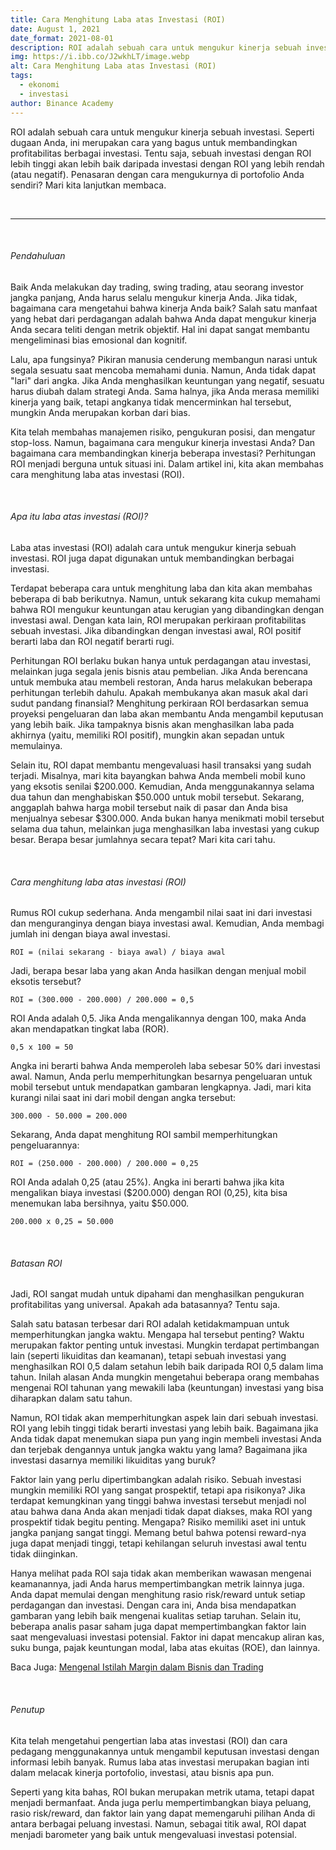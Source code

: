 ```yaml
---
title: Cara Menghitung Laba atas Investasi (ROI)
date: August 1, 2021
date_format: 2021-08-01
description: ROI adalah sebuah cara untuk mengukur kinerja sebuah investasi. Seperti dugaan Anda, ini merupakan cara yang bagus untuk membandingkan profitabilitas berbagai investasi.
img: https://i.ibb.co/J2wkhLT/image.webp
alt: Cara Menghitung Laba atas Investasi (ROI)
tags: 
  - ekonomi
  - investasi
author: Binance Academy
---
```


<div class="text-justify grid gap-4">
  <p>ROI adalah sebuah cara untuk mengukur kinerja sebuah investasi. Seperti dugaan Anda, ini merupakan cara yang bagus untuk membandingkan profitabilitas berbagai investasi. Tentu saja, sebuah investasi dengan ROI lebih tinggi akan lebih baik daripada investasi dengan ROI yang lebih rendah (atau negatif). Penasaran dengan cara mengukurnya di portofolio Anda sendiri? Mari kita lanjutkan membaca.</p>
</div>

<br>
<hr>
<br>

<div class="text-justify grid gap-4">
  <h6 class="ft-h text-primary font-bold">Pendahuluan</h6>
  <p>Baik Anda melakukan day trading, swing trading, atau seorang investor jangka panjang, Anda harus selalu mengukur kinerja Anda. Jika tidak, bagaimana cara mengetahui bahwa kinerja Anda baik? Salah satu manfaat yang hebat dari perdagangan adalah bahwa Anda dapat mengukur kinerja Anda secara teliti dengan metrik objektif. Hal ini dapat sangat membantu mengeliminasi bias emosional dan kognitif.</p>
  <p>Lalu, apa fungsinya? Pikiran manusia cenderung membangun narasi untuk segala sesuatu saat mencoba memahami dunia. Namun, Anda tidak dapat "lari" dari angka. Jika Anda menghasilkan keuntungan yang negatif, sesuatu harus diubah dalam strategi Anda. Sama halnya, jika Anda merasa memiliki kinerja yang baik, tetapi angkanya tidak mencerminkan hal tersebut, mungkin Anda merupakan korban dari bias.</p>
  <p>Kita telah membahas manajemen risiko, pengukuran posisi, dan mengatur stop-loss. Namun, bagaimana cara mengukur kinerja investasi Anda? Dan bagaimana cara membandingkan kinerja beberapa investasi? Perhitungan ROI menjadi berguna untuk situasi ini. Dalam artikel ini, kita akan membahas cara menghitung laba atas investasi (ROI).</p>
</div>

<br>

<div class="text-justify grid gap-4">
  <h6 class="ft-h text-primary font-bold">Apa itu laba atas investasi (ROI)?</h6>
  <p>Laba atas investasi (ROI) adalah cara untuk mengukur kinerja sebuah investasi. ROI juga dapat digunakan untuk membandingkan berbagai investasi.</p>
  <p>Terdapat beberapa cara untuk menghitung laba dan kita akan membahas beberapa di bab berikutnya. Namun, untuk sekarang kita cukup memahami bahwa ROI mengukur keuntungan atau kerugian yang dibandingkan dengan investasi awal. Dengan kata lain, ROI merupakan perkiraan profitabilitas sebuah investasi. Jika dibandingkan dengan investasi awal, ROI positif berarti laba dan ROI negatif berarti rugi.</p>
  <p>Perhitungan ROI berlaku bukan hanya untuk perdagangan atau investasi, melainkan juga segala jenis bisnis atau pembelian. Jika Anda berencana untuk membuka atau membeli restoran, Anda harus melakukan beberapa perhitungan terlebih dahulu. Apakah membukanya akan masuk akal dari sudut pandang finansial? Menghitung perkiraan ROI berdasarkan semua proyeksi pengeluaran dan laba akan membantu Anda mengambil keputusan yang lebih baik. Jika tampaknya bisnis akan menghasilkan laba pada akhirnya (yaitu, memiliki ROI positif), mungkin akan sepadan untuk memulainya.</p>
  <p>Selain itu, ROI dapat membantu mengevaluasi hasil transaksi yang sudah terjadi. Misalnya, mari kita bayangkan bahwa Anda membeli mobil kuno yang eksotis senilai $200.000. Kemudian, Anda menggunakannya selama dua tahun dan menghabiskan $50.000 untuk mobil tersebut. Sekarang, anggaplah bahwa harga mobil tersebut naik di pasar dan Anda bisa menjualnya sebesar $300.000. Anda bukan hanya menikmati mobil tersebut selama dua tahun, melainkan juga menghasilkan laba investasi yang cukup besar. Berapa besar jumlahnya secara tepat? Mari kita cari tahu.</p>
</div>

<br>

<div class="text-justify grid gap-4">
  <h6 class="ft-h text-primary font-bold">Cara menghitung laba atas investasi (ROI)</h6>
  <p>Rumus ROI cukup sederhana. Anda mengambil nilai saat ini dari investasi dan menguranginya dengan biaya investasi awal. Kemudian, Anda membagi jumlah ini dengan biaya awal investasi.</p>
  <pre><code>ROI = (nilai sekarang - biaya awal) / biaya awal</code></pre>
  <p>Jadi, berapa besar laba yang akan Anda hasilkan dengan menjual mobil eksotis tersebut?</p>
  <pre><code>ROI = (300.000 - 200.000) / 200.000 = 0,5</code></pre>
  <p>ROI Anda adalah 0,5. Jika Anda mengalikannya dengan 100, maka Anda akan mendapatkan tingkat laba (ROR).</p>
  <pre><code>0,5 x 100 = 50</code></pre>
  <p>Angka ini berarti bahwa Anda memperoleh laba sebesar 50% dari investasi awal. Namun, Anda perlu memperhitungkan besarnya pengeluaran untuk mobil tersebut untuk mendapatkan gambaran lengkapnya. Jadi, mari kita kurangi nilai saat ini dari mobil dengan angka tersebut:</p>
  <pre><code>300.000 - 50.000 = 200.000</code></pre>
  <p>Sekarang, Anda dapat menghitung ROI sambil memperhitungkan pengeluarannya:</p>
  <pre><code>ROI = (250.000 - 200.000) / 200.000 = 0,25</code></pre>
  <p>ROI Anda adalah 0,25 (atau 25%). Angka ini berarti bahwa jika kita mengalikan biaya investasi ($200.000) dengan ROI (0,25), kita bisa menemukan laba bersihnya, yaitu $50.000.</p>
  <pre><code>200.000 x 0,25 = 50.000</code></pre>
</div>

<br>

<div class="text-justify grid gap-4">
  <h6 class="ft-h text-primary font-bold">Batasan ROI</h6>
  <p>Jadi, ROI sangat mudah untuk dipahami dan menghasilkan pengukuran profitabilitas yang universal. Apakah ada batasannya? Tentu saja.</p>
  <p>Salah satu batasan terbesar dari ROI adalah ketidakmampuan untuk memperhitungkan jangka waktu. Mengapa hal tersebut penting? Waktu merupakan faktor penting untuk investasi. Mungkin terdapat pertimbangan lain (seperti likuiditas dan keamanan), tetapi sebuah investasi yang menghasilkan ROI 0,5 dalam setahun lebih baik daripada ROI 0,5 dalam lima tahun. Inilah alasan Anda mungkin mengetahui beberapa orang membahas mengenai ROI tahunan yang mewakili laba (keuntungan) investasi yang bisa diharapkan dalam satu tahun.</p>
  <p>Namun, ROI tidak akan memperhitungkan aspek lain dari sebuah investasi. ROI yang lebih tinggi tidak berarti investasi yang lebih baik. Bagaimana jika Anda tidak dapat menemukan siapa pun yang ingin membeli investasi Anda dan terjebak dengannya untuk jangka waktu yang lama? Bagaimana jika investasi dasarnya memiliki likuiditas yang buruk?</p>
  <p>Faktor lain yang perlu dipertimbangkan adalah risiko. Sebuah investasi mungkin memiliki ROI yang sangat prospektif, tetapi apa risikonya? Jika terdapat kemungkinan yang tinggi bahwa investasi tersebut menjadi nol atau bahwa dana Anda akan menjadi tidak dapat diakses, maka ROI yang prospektif tidak begitu penting. Mengapa? Risiko memiliki aset ini untuk jangka panjang sangat tinggi. Memang betul bahwa potensi reward-nya juga dapat menjadi tinggi, tetapi kehilangan seluruh investasi awal tentu tidak diinginkan.</p>
  <p>Hanya melihat pada ROI saja tidak akan memberikan wawasan mengenai keamanannya, jadi Anda harus mempertimbangkan metrik lainnya juga. Anda dapat memulai dengan menghitung rasio risk/reward untuk setiap perdagangan dan investasi. Dengan cara ini, Anda bisa mendapatkan gambaran yang lebih baik mengenai kualitas setiap taruhan. Selain itu, beberapa analis pasar saham juga dapat mempertimbangkan faktor lain saat mengevaluasi investasi potensial. Faktor ini dapat mencakup aliran kas, suku bunga, pajak keuntungan modal, laba atas ekuitas (ROE), dan lainnya.</p>
  <p>Baca Juga: <a href="https://www.uangkerja.id/articles/mengenal-istilah-margin-dalam-bisnis-dan-trading">Mengenal Istilah Margin dalam Bisnis dan Trading</a></p>
</div>

<br>

<div class="text-justify grid gap-4">
  <h6 class="ft-h text-primary font-bold">Penutup</h6>
  <p>Kita telah mengetahui pengertian laba atas investasi (ROI) dan cara pedagang menggunakannya untuk mengambil keputusan investasi dengan informasi lebih banyak. Rumus laba atas investasi merupakan bagian inti dalam melacak kinerja portofolio, investasi, atau bisnis apa pun.</p>
  <p>Seperti yang kita bahas, ROI bukan merupakan metrik utama, tetapi dapat menjadi bermanfaat. Anda juga perlu mempertimbangkan biaya peluang, rasio risk/reward, dan faktor lain yang dapat memengaruhi pilihan Anda di antara berbagai peluang investasi. Namun, sebagai titik awal, ROI dapat menjadi barometer yang baik untuk mengevaluasi investasi potensial.</p>
</div>